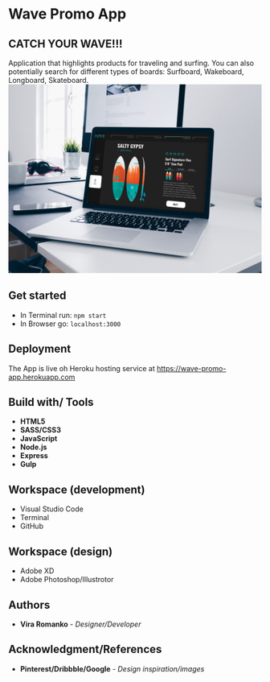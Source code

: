 # Wave Promo App

## CATCH YOUR WAVE!!!
Application that highlights products for traveling and surfing. You can also potentially search for different types of boards: Surfboard, Wakeboard, Longboard, Skateboard.
![Image description](public/images/mockup.jpg)


## Get started
* In Terminal run: ```npm start```
* In Browser go: ```localhost:3000```



## Deployment

The App is live oh Heroku hosting service at
https://wave-promo-app.herokuapp.com

## Build with/ Tools
* **HTML5**
* **SASS/CSS3**
* **JavaScript**
* **Node.js**
* **Express**
* **Gulp**


## Workspace (development)
* Visual Studio Code
* Terminal
* GitHub

## Workspace (design)
* Adobe XD
* Adobe Photoshop/Illustrotor

## Authors
* **Vira Romanko** - *Designer/Developer* 

## Acknowledgment/References

* **Pinterest/Dribbble/Google** - *Design inspiration/images* 

